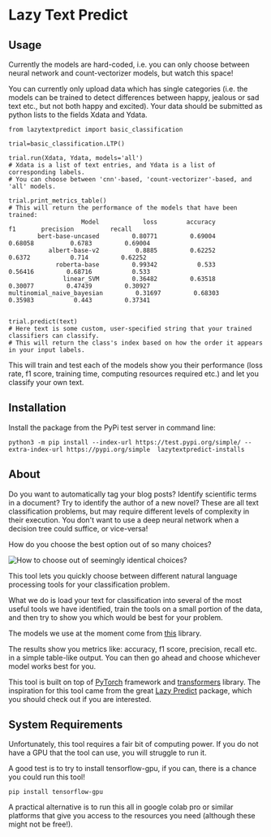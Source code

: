 # Lazy Text Predict

## Usage

Currently the models are hard-coded, i.e. you can only choose between neural network and count-vectorizer models, but watch this space!

You can currently only upload data which has single categories (i.e. the models can be trained to detect differences between happy, jealous or sad text etc., but not both happy and excited). Your data should be submitted as python lists to the fields Xdata and Ydata.

```
from lazytextpredict import basic_classification

trial=basic_classification.LTP() 

trial.run(Xdata, Ydata, models='all') 
# Xdata is a list of text entries, and Ydata is a list of corresponding labels.
# You can choose between 'cnn'-based, 'count-vectorizer'-based, and 'all' models.

trial.print_metrics_table()
# This will return the performance of the models that have been trained:
                    Model            loss        accuracy              f1       precision          recall
        bert-base-uncased         0.80771         0.69004         0.68058          0.6783         0.69004
           albert-base-v2          0.8885         0.62252          0.6372           0.714         0.62252
             roberta-base         0.99342           0.533         0.56416         0.68716           0.533
               linear_SVM         0.36482         0.63518         0.30077         0.47439         0.30927
multinomial_naive_bayesian         0.31697         0.68303         0.35983           0.443         0.37341


trial.predict(text) 
# Here text is some custom, user-specified string that your trained classifiers can classify. 
# This will return the class's index based on how the order it appears in your input labels.
```
This will train and test each of the models show you their performance (loss rate, f1 score, training time, computing resources required etc.) and let you classify your own text.

## Installation

Install the package from the PyPi test server in command line:
```
python3 -m pip install --index-url https://test.pypi.org/simple/ --extra-index-url https://pypi.org/simple  lazytextpredict-installs
```

## About

Do you want to automatically tag your blog posts? Identify scientific terms in a document? Try to identify the author of a new novel? These are all text classification problems, but may require different levels of complexity in their execution. You don't want to use a deep neural network when a decision tree could suffice, or vice-versa!

How do you choose the best option out of so many choices?

![How to choose out of seemingly identical choices?](https://cdn.pixabay.com/photo/2016/08/15/08/40/apple-1594742_960_720.jpg)

This tool lets you quickly choose between different natural language processing tools for your classification problem.

What we do is load your text for classification into several of the most useful tools we have identified, train the tools on a small portion of the data, and then try to show you which would be best for your problem.

The models we use at the moment come from [this](https://github.com/huggingface/transformers) library.

The results show you metrics like: accuracy, f1 score, precision, recall etc. in a simple table-like output.
You can then go ahead and choose whichever model works best for you.

This tool is built on top of [PyTorch](https://pytorch.org/) framework and [transformers](https://github.com/huggingface/transformers) library. The inspiration for this tool came from the great [Lazy Predict](https://pypi.org/project/lazypredict/) package, which you should check out if you are interested.

## System Requirements

Unfortunately, this tool requires a fair bit of computing power. If you do not have a GPU that the tool can use, you will struggle to run it.

A good test is to try to install tensorflow-gpu, if you can, there is a chance you could run this tool!
```
pip install tensorflow-gpu
```

A practical alternative is to run this all in google colab pro or similar platforms that give you access to the resources you need (although these might not be free!).


